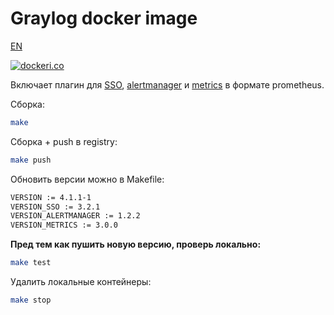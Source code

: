 # Graylog docker image

[EN](https://github.com/jidckii/graylog/blob/master/README.md)

[![dockeri.co](https://dockeri.co/image/jidckii/graylog)](https://hub.docker.com/r/jidckii/graylog)

Включает плагин для [SSO](https://github.com/Graylog2/graylog-plugin-auth-sso), [alertmanager](https://github.com/GDATASoftwareAG/Graylog-Plugin-AlertManager-Callback) и [metrics](https://github.com/graylog-labs/graylog-plugin-metrics-reporter)  в формате prometheus.

Сборка:

```bash
make
```

Сборка + push в registry:

```bash
make push
```

Обновить версии можно в Makefile:

```bash
VERSION := 4.1.1-1
VERSION_SSO := 3.2.1
VERSION_ALERTMANAGER := 1.2.2
VERSION_METRICS := 3.0.0
```

**Пред тем как пушить новую версию, проверь локально:**

```bash
make test
```

Удалить локальные контейнеры:

```bash
make stop
```
